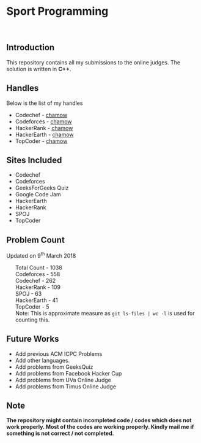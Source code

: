 <h1>Sport Programming</h1>
<br>
<h2>Introduction</h2>
<p>This repository contains all my submissions to the online judges. The solution is written in <strong>C++</strong>.</p>
<h2>Handles</h2>
<p>Below is the list of my handles</p>
<ul>
	<li>Codechef - <a href="https://www.codechef.com/users/chamow">chamow</a></li>
	<li>Codeforces - <a href="http://codeforces.com/profile/chamow">chamow</a></li>
	<li>HackerRank - <a href="https://www.hackerrank.com/chamow">chamow</a></li>
	<li>HackerEarth - <a href="https://www.hackerearth.com/@chandramowli">chamow</a></li>
	<li>TopCoder - <a href="https://www.topcoder.com/members/chamow/">chamow</a></li>
</ul>
<h2>Sites Included</h2>
<ul>
	<li>Codechef</li>
	<li>Codeforces</li>
	<li>GeeksForGeeks Quiz</li>
	<li>Google Code Jam</li>
	<li>HackerEarth</li>
	<li>HackerRank</li>
	<li>SPOJ</li>
	<li>TopCoder</li>
</ul>
<h2>Problem Count</h2>
<p>Updated on 9<sup>th</sup> March 2018</p>
<ul>
	Total Count - 1038
	<br>
	Codeforces - 558
	<br>
	Codechef - 262
	<br>
	HackerRank - 109
	<br>
	SPOJ - 63
	<br>
	HackerEarth - 41
	<br>
	TopCoder - 5
	<br>
	Note: This is approximate measure as 
	<code>git ls-files | wc -l</code> is used for counting this.
</ul>

<h2>Future Works</h2>
<ul>
	<li>Add previous ACM ICPC Problems</li>
	<li>Add other languages.</li>
	<li>Add problems from GeeksQuiz</li>
	<li>Add problems from Facebook Hacker Cup</li>
	<li>Add problems from UVa Online Judge</li>
	<li>Add problems from Timus Online Judge</li>
</ul>
<h2>Note</h2>
<strong>The repository might contain incompleted code / codes which does not work properly. Most of the codes are working properly. Kindly mail me if something is not correct / not completed.</strong>